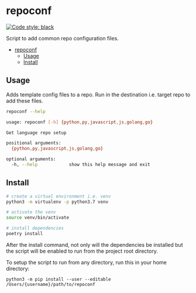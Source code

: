 # repoconf

<a href="https://github.com/ambv/black"><img alt="Code style: black" src="https://img.shields.io/badge/code%20style-black-000000.svg"></a>

Script to add common repo configuration files.

- [repoconf](#repoconf)
  - [Usage](#usage)
  - [Install](#install)

## Usage

Adds template config files to a repo. Run in the destination i.e. target repo to add these files.

```bash
repoconf --help

usage: repoconf [-h] {python,py,javascript,js,golang,go}

Get language repo setup

positional arguments:
  {python,py,javascript,js,golang,go}

optional arguments:
  -h, --help            show this help message and exit
```

## Install

```bash
# create a virtual environment i.e. venv
python3 -m virtualenv -p python3.7 venv

# activate the venv
source venv/bin/activate

# install dependencies
poetry install
```

After the install command, not only will the dependencies be installed but the script will be enabled to run from the project root directory.

To setup the script to run from any directory, run this in your home directory:

```
python3 -m pip install --user --editable /Users/{username}/path/to/repoconf
```
